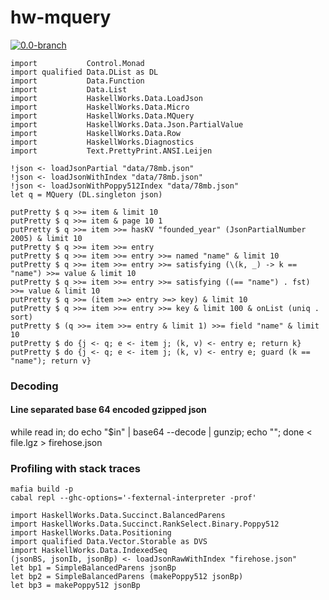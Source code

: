 # hw-mquery
[![0.0-branch](https://circleci.com/gh/haskell-works/hw-mquery/tree/0.0-branch.svg?style=svg)](https://circleci.com/gh/haskell-works/hw-mquery/tree/0.0-branch)

```
import           Control.Monad
import qualified Data.DList as DL
import           Data.Function
import           Data.List
import           HaskellWorks.Data.LoadJson
import           HaskellWorks.Data.Micro
import           HaskellWorks.Data.MQuery
import           HaskellWorks.Data.Json.PartialValue
import           HaskellWorks.Data.Row
import           HaskellWorks.Diagnostics
import           Text.PrettyPrint.ANSI.Leijen
```

```
!json <- loadJsonPartial "data/78mb.json"
!json <- loadJsonWithIndex "data/78mb.json"
!json <- loadJsonWithPoppy512Index "data/78mb.json"
let q = MQuery (DL.singleton json)
```

```
putPretty $ q >>= item & limit 10
putPretty $ q >>= item & page 10 1
putPretty $ q >>= item >>= hasKV "founded_year" (JsonPartialNumber 2005) & limit 10
putPretty $ q >>= item >>= entry
putPretty $ q >>= item >>= entry >>= named "name" & limit 10
putPretty $ q >>= item >>= entry >>= satisfying (\(k, _) -> k == "name") >>= value & limit 10
putPretty $ q >>= item >>= entry >>= satisfying ((== "name") . fst) >>= value & limit 10
putPretty $ q >>= (item >=> entry >=> key) & limit 10
putPretty $ q >>= item >>= entry >>= key & limit 100 & onList (uniq . sort)
putPretty $ (q >>= item >>= entry & limit 1) >>= field "name" & limit 10
putPretty $ do {j <- q; e <- item j; (k, v) <- entry e; return k}
putPretty $ do {j <- q; e <- item j; (k, v) <- entry e; guard (k == "name"); return v}
```

### Decoding
#### Line separated base 64 encoded gzipped json
while read in; do echo "$in" | base64 --decode | gunzip; echo ""; done < file.lgz > firehose.json

### Profiling with stack traces
```
mafia build -p
cabal repl --ghc-options='-fexternal-interpreter -prof'
```

```
import HaskellWorks.Data.Succinct.BalancedParens
import HaskellWorks.Data.Succinct.RankSelect.Binary.Poppy512
import HaskellWorks.Data.Positioning
import qualified Data.Vector.Storable as DVS
import HaskellWorks.Data.IndexedSeq
(jsonBS, jsonIb, jsonBp) <- loadJsonRawWithIndex "firehose.json"
let bp1 = SimpleBalancedParens jsonBp
let bp2 = SimpleBalancedParens (makePoppy512 jsonBp)
let bp3 = makePoppy512 jsonBp
```
